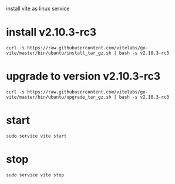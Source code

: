 

install vite as linux service
# install v2.10.3-rc3

```
curl -s https://raw.githubusercontent.com/vitelabs/go-vite/master/bin/ubuntu/install_tar_gz.sh | bash -s v2.10.3-rc3
```

# upgrade to version v2.10.3-rc3

```
curl -s https://raw.githubusercontent.com/vitelabs/go-vite/master/bin/ubuntu/upgrade_tar_gz.sh | bash -s v2.10.3-rc3
```

# start

```
sudo service vite start
```

# stop

```
sudo service vite stop
```

